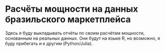 # Расчёты мощности на данных бразильского маркетплейса
Здесь я буду выкладывать отчёты по своим расчётам мощности, основанным на реальных данных. Они будут на языке R, но возможно, я буду прибегать и к другим (Python/Julia).
